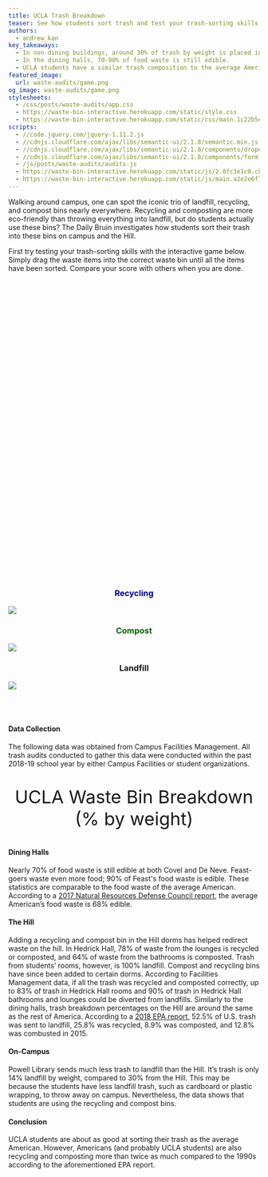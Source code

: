 ```yaml
---
title: UCLA Trash Breakdown
teaser: See how students sort trash and test your trash-sorting skills with a game
authors:
  - andrew_kan
key_takeaways:
  - In non-dining buildings, around 30% of trash by weight is placed in the landfill bin, 30% in the recycling bin, and 40% in the compost bin.
  - In the dining halls, 70-90% of food waste is still edible.
  - UCLA students have a similar trash composition to the average American.
featured_image:
  url: waste-audits/game.png
og_image: waste-audits/game.png
stylesheets:
  - /css/posts/waste-audits/app.css
  - https://waste-bin-interactive.herokuapp.com/static/style.css
  - https://waste-bin-interactive.herokuapp.com/static/css/main.1c22b5ee.chunk.css
scripts:
  - //code.jquery.com/jquery-1.11.2.js
  - //cdnjs.cloudflare.com/ajax/libs/semantic-ui/2.1.8/semantic.min.js
  - //cdnjs.cloudflare.com/ajax/libs/semantic-ui/2.1.8/components/dropdown.min.js
  - //cdnjs.cloudflare.com/ajax/libs/semantic-ui/2.1.8/components/form.min.js
  - /js/posts/waste-audits/audits.js
  - https://waste-bin-interactive.herokuapp.com/static/js/2.0fc3e1c0.chunk.js
  - https://waste-bin-interactive.herokuapp.com/static/js/main.a2e2e6f7.chunk.js
---
```


<script src="https://d3js.org/d3.v3.min.js"></script>

<p class="text">
  Walking around campus, one can spot the iconic trio of landfill, recycling, and compost bins nearly everywhere. Recycling and composting are more eco-friendly than throwing everything into landfill, but do students actually use these bins? The Daily Bruin investigates how students sort their trash into these bins on campus and the Hill.
</p>

<p class="text" id="interactive-introduction">
  First try testing your trash-sorting skills with the interactive game below. Simply drag the waste items into the correct waste bin until all the items have been sorted. Compare your score with others when you are done.
</p>

<br />

<div id="interactive">
  <br />
<div id="item-container">
    <div class="item-item" id="item0"></div>
    <div class="item-item" id="item1"></div>
    <div class="item-item" id="item2"></div>
    <div class="item-item" id="item3"></div>
    <div class="item-item" id="item4"></div>
    <div class="item-item" id="item5"></div>
    <div class="item-item" id="item6"></div>
    <div class="item-item" id="item7"></div>
    <div class="item-item" id="item8"></div>
    <div class="item-item" id="item9"></div>
    <div class="item-item" id="item10"></div>
    <div class="item-item" id="item11"></div>
  </div><br /><br /><br /><br /><br /><br /><br /><br /><br /><br /><br class="hidden-br" /><br class="hidden-br" /><br
    class="hidden-br" /><br class="hidden-br" /><br class="hidden-br" /><br class="hidden-mobile-br" /><br
    class="hidden-mobile-br" /><br class="hidden-mobile-br" /><br class="hidden-mobile-br" /><br
    class="hidden-hidden-br" /><br class="hidden-hidden-br" /><br class="hidden-hidden-br" /><br
    class="hidden-hidden-br" /><br class="hidden-hidden-br" /><br class="hidden-hidden-br" /><br
    class="hidden-hidden-br" /><br class="hidden-hidden-br" /><br class="hidden-hidden-br" /><br
    class="hidden-hidden-hidden-br" /><br class="hidden-hidden-hidden-br" /><br class="hidden-hidden-hidden-br" /><br
    class="hidden-hidden-hidden-br" /><br class="hidden-hidden-hidden-br" />
  <div class="bin">
    <div id="recyclingbin" class="bin-item bin-one">
      <h3 style="text-align:center;color:#00008b">Recycling</h3><img class="bin-img" src="https://waste-bin-interactive.herokuapp.com/static/images/recyclingbin.png" />
      <div id="bin1"></div>
    </div>
    <div id="compostbin" class="bin-item bin-two">
      <h3 style="text-align:center;color:#006400">Compost</h3><img class="bin-img" src="https://waste-bin-interactive.herokuapp.com/static/images/compostbin.png" />
      <div id="bin2"></div>
    </div>
    <div id="landfillbin" class="bin-item bin-three">
      <h3 style="text-align:center">Landfill</h3><img class="bin-img" src="https://waste-bin-interactive.herokuapp.com/static/images/landfillbin.png" />
      <div id="bin3"></div>
    </div>
  </div><br /><br />
  <script>
    ! function (l) {
      function e(e) {
        for (var r, t, n = e[0], o = e[1], u = e[2], f = 0, i = []; f < n.length; f++) t = n[f], p[t] && i.push(p[t][
          0]), p[t] = 0;
        for (r in o) Object.prototype.hasOwnProperty.call(o, r) && (l[r] = o[r]);
        for (s && s(e); i.length;) i.shift()();
        return c.push.apply(c, u || []), a()
      }

      function a() {
        for (var e, r = 0; r < c.length; r++) {
          for (var t = c[r], n = !0, o = 1; o < t.length; o++) {
            var u = t[o];
            0 !== p[u] && (n = !1)
          }
          n && (c.splice(r--, 1), e = f(f.s = t[0]))
        }
        return e
      }
      var t = {},
        p = {
          1: 0
        },
        c = [];

      function f(e) {
        if (t[e]) return t[e].exports;
        var r = t[e] = {
          i: e,
          l: !1,
          exports: {}
        };
        return l[e].call(r.exports, r, r.exports, f), r.l = !0, r.exports
      }
      f.m = l, f.c = t, f.d = function (e, r, t) {
        f.o(e, r) || Object.defineProperty(e, r, {
          enumerable: !0,
          get: t
        })
      }, f.r = function (e) {
        "undefined" != typeof Symbol && Symbol.toStringTag && Object.defineProperty(e, Symbol.toStringTag, {
          value: "Module"
        }), Object.defineProperty(e, "__esModule", {
          value: !0
        })
      }, f.t = function (r, e) {
        if (1 & e && (r = f(r)), 8 & e) return r;
        if (4 & e && "object" == typeof r && r && r.__esModule) return r;
        var t = Object.create(null);
        if (f.r(t), Object.defineProperty(t, "default", {
            enumerable: !0,
            value: r
          }), 2 & e && "string" != typeof r)
          for (var n in r) f.d(t, n, function (e) {
            return r[e]
          }.bind(null, n));
        return t
      }, f.n = function (e) {
        var r = e && e.__esModule ? function () {
          return e.default
        } : function () {
          return e
        };
        return f.d(r, "a", r), r
      }, f.o = function (e, r) {
        return Object.prototype.hasOwnProperty.call(e, r)
      }, f.p = "/";
      var r = window.webpackJsonp = window.webpackJsonp || [],
        n = r.push.bind(r);
      r.push = e, r = r.slice();
      for (var o = 0; o < r.length; o++) e(r[o]);
      var s = n;
      a()
    }([])

  </script>
</div>

<br />

#### Data Collection

<p>The following data was obtained from Campus Facilities Management. All trash audits conducted to gather this data were conducted within the past 2018-19 school year by either Campus Facilities or student organizations.</p>

 <div id="title">
    <p style="font-size: 36px; text-align: center">UCLA Waste Bin Breakdown (% by weight)</p>
  </div>
  <div id="dropdown-menu"></div>
  <div class="graph-container">
    <div id="landfillGraph"></div>
    <div id="recyclingGraph"></div>
    <div id="compostGraph"></div>
  </div>

#### Dining Halls

  <p className="text">Nearly 70% of food waste is still edible at both Covel and De Neve. Feast-goers waste even more food; 90% of Feast's food waste is edible. These statistics are comparable to the food waste of the average American. According to a <a href="https://www.nrdc.org/sites/default/files/food-waste-city-level-report.pdf">2017 Natural Resources Defense Council report</a>, the average American’s food waste is 68% edible.</p>

 <!--  <p>(Insert picture of zero food waste initiative here)</p> -->

#### The Hill

<p className="text">Adding a recycling and compost bin in the Hill dorms has helped redirect waste on the hill. In Hedrick Hall, 78% of waste from the lounges is recycled or composted, and 64% of waste from the bathrooms is composted. Trash from students’ rooms, however, is 100% landfill. Compost and recycling bins have since been added to certain dorms. According to Facilities Management data, if all the trash was recycled and composted correctly, up to 83% of trash in Hedrick Hall rooms and 90% of trash in Hedrick Hall bathrooms and lounges could be diverted from landfills. Similarly to the dining halls, trash breakdown percentages on the Hill are around the same as the rest of America. According to a <a href="https://www.epa.gov/facts-and-figures-about-materials-waste-and-recycling/national-overview-facts-and-figures-materials">2018 EPA report</a>, 52.5% of U.S. trash was sent to landfill, 25.8% was recycled, 8.9% was composted, and 12.8% was combusted in 2015.
  </p>

  <!-- <p>(insert picture of bins in lounge here)</p> -->

#### On-Campus

  <p className="text">Powell Library sends much less trash to landfill than the Hill. It’s trash is only 14% landfill by weight, compared to 30% from the Hill. This may be because the students have less landfill trash, such as cardboard or plastic wrapping, to throw away on campus. Nevertheless, the data shows that students are using the recycling and compost bins. </p>

  <!-- <p>(insert picture of bins that tell you what to place your trash in here)</p> -->

#### Conclusion

  <p className="text">UCLA students are about as good at sorting their trash as the average American. However, Americans (and probably UCLA students) are also recycling and composting more than twice as much compared to the 1990s according to the aforementioned EPA report.
</p>

